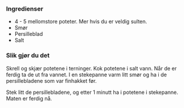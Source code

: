 
### Ingredienser
- 4 - 5 mellomstore poteter. Mer hvis du er veldig sulten.
- Smør
- Persilleblad
- Salt

### Slik gjør du det
Skrell og skjær potetene i terninger. Kok potetene i salt vann. Når de er ferdig ta de ut fra vannet. I en stekepanne varm litt smør og ha i de persillebladene som var finhakket før.

 Stek litt de persillebladene, og etter 1 minutt ha i potetene i stekepanne. Maten er ferdig nå.

   